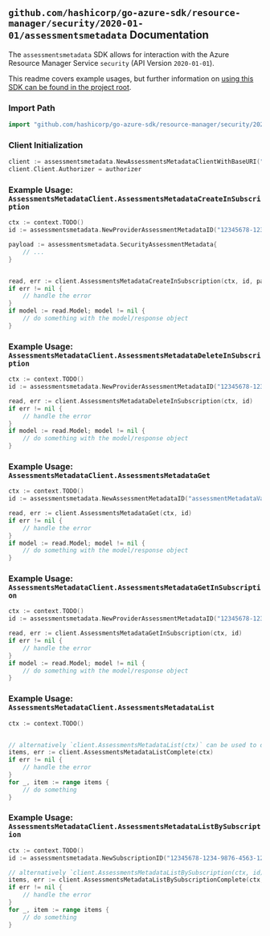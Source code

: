 
## `github.com/hashicorp/go-azure-sdk/resource-manager/security/2020-01-01/assessmentsmetadata` Documentation

The `assessmentsmetadata` SDK allows for interaction with the Azure Resource Manager Service `security` (API Version `2020-01-01`).

This readme covers example usages, but further information on [using this SDK can be found in the project root](https://github.com/hashicorp/go-azure-sdk/tree/main/docs).

### Import Path

```go
import "github.com/hashicorp/go-azure-sdk/resource-manager/security/2020-01-01/assessmentsmetadata"
```


### Client Initialization

```go
client := assessmentsmetadata.NewAssessmentsMetadataClientWithBaseURI("https://management.azure.com")
client.Client.Authorizer = authorizer
```


### Example Usage: `AssessmentsMetadataClient.AssessmentsMetadataCreateInSubscription`

```go
ctx := context.TODO()
id := assessmentsmetadata.NewProviderAssessmentMetadataID("12345678-1234-9876-4563-123456789012", "assessmentMetadataValue")

payload := assessmentsmetadata.SecurityAssessmentMetadata{
	// ...
}


read, err := client.AssessmentsMetadataCreateInSubscription(ctx, id, payload)
if err != nil {
	// handle the error
}
if model := read.Model; model != nil {
	// do something with the model/response object
}
```


### Example Usage: `AssessmentsMetadataClient.AssessmentsMetadataDeleteInSubscription`

```go
ctx := context.TODO()
id := assessmentsmetadata.NewProviderAssessmentMetadataID("12345678-1234-9876-4563-123456789012", "assessmentMetadataValue")

read, err := client.AssessmentsMetadataDeleteInSubscription(ctx, id)
if err != nil {
	// handle the error
}
if model := read.Model; model != nil {
	// do something with the model/response object
}
```


### Example Usage: `AssessmentsMetadataClient.AssessmentsMetadataGet`

```go
ctx := context.TODO()
id := assessmentsmetadata.NewAssessmentMetadataID("assessmentMetadataValue")

read, err := client.AssessmentsMetadataGet(ctx, id)
if err != nil {
	// handle the error
}
if model := read.Model; model != nil {
	// do something with the model/response object
}
```


### Example Usage: `AssessmentsMetadataClient.AssessmentsMetadataGetInSubscription`

```go
ctx := context.TODO()
id := assessmentsmetadata.NewProviderAssessmentMetadataID("12345678-1234-9876-4563-123456789012", "assessmentMetadataValue")

read, err := client.AssessmentsMetadataGetInSubscription(ctx, id)
if err != nil {
	// handle the error
}
if model := read.Model; model != nil {
	// do something with the model/response object
}
```


### Example Usage: `AssessmentsMetadataClient.AssessmentsMetadataList`

```go
ctx := context.TODO()


// alternatively `client.AssessmentsMetadataList(ctx)` can be used to do batched pagination
items, err := client.AssessmentsMetadataListComplete(ctx)
if err != nil {
	// handle the error
}
for _, item := range items {
	// do something
}
```


### Example Usage: `AssessmentsMetadataClient.AssessmentsMetadataListBySubscription`

```go
ctx := context.TODO()
id := assessmentsmetadata.NewSubscriptionID("12345678-1234-9876-4563-123456789012")

// alternatively `client.AssessmentsMetadataListBySubscription(ctx, id)` can be used to do batched pagination
items, err := client.AssessmentsMetadataListBySubscriptionComplete(ctx, id)
if err != nil {
	// handle the error
}
for _, item := range items {
	// do something
}
```
